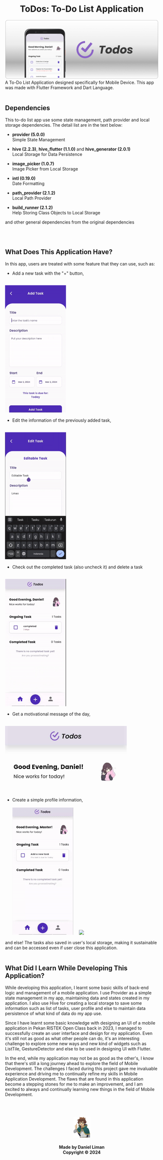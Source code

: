 <h1 align="center"> ToDos: To-Do List Application </h1>
<img src="zReadme/banner.png">
A To-Do List Application designed specifically for Mobile Device. This app was made with Flutter Framework and Dart Language.
<br>
<br>

## Dependencies

This to-do list app use some state management, path provider and local storage dependencies. The detail list are in the text below:
- **provider (5.0.0)**<br>
    Simple State Management
- **hive (2.2.3)**, **hive_flutter (1.1.0)** and **hive_generator (2.0.1)**<br>
    Local Storage for Data Persistence

- **image_picker (1.0.7)**<br>
    Image Picker from Local Storage

- **intl (0.19.0)**<br>
    Date Formatting

- **path_provider (2.1.2)**<br>
    Local Path Provider

- **build_runner (2.1.2)**<br>
    Help Storing Class Objects to Local Storage

and other general dependencies from the original dependencies


<br>
<br>

## What Does This Application Have?

In this app, users are treated with some feature that they can use, such as:
-  Add a new task with the "+" button,<br><br>
<img src="zReadme/add_task.gif" width="200">

-  Edit the information of the previously added task,<br><br>
<img src="zReadme/edit_task.gif" width="200">

-  Check out the completed task (also uncheck it) and delete a task<br><br>
<img src="zReadme/check.gif" width="200">

-  Get a motivational message of the day,<br><br>
<img src="zReadme/motivate.jpg" width="400">

-  Create a simple profile information,<br><br>
<img src="zReadme/profile.gif" width="200">&nbsp;&nbsp;&nbsp;&nbsp;&nbsp;<img src="zReadme/update_avatar.gif" width="200">



and else! The tasks also saved in user's local storage, making it sustainable and can be accessed even if user close this application.
<br>
<br>

## What Did I Learn While Developing This Application?

While developing this application, I learnt some basic skills of back-end logic and management of a mobile application. I use Provider as a simple state management in my app, maintaining data and states created in my application. I also use Hive for creating a local storage to save some information such as list of tasks, user profile and else to maintain data persistence of what kind of data do my app use.

Since I have learnt some basic knowledge with designing an UI of a mobile application in Pekan RISTEK Open Class back in 2023, I managed to successfully create an user interface and design for my application. Even it's still not as good as what other people can do, it's an interesting challenge to explore some new ways and new kind of widgets such as ListTile, GestureDetector and else to be used in designing UI with Flutter.

In the end, while my application may not be as good as the other's, I know that there's still a long journey ahead to explore the field of Mobile Development. The challenges I faced during this project gave me invaluable experience and driving me to continually refine my skills in Mobile Application Development. The flaws that are found in this application become a stepping stones for me to make an improvement, and I am excited to always and continually learning new things in the field of Mobile Development.

<br>
<br>
<br>
<div align="center">
    <img src="zReadme/kazuma.png" width="55">
    <h4>Made by Daniel Liman <br> Copyright &copy; 2024</h4>
</div>